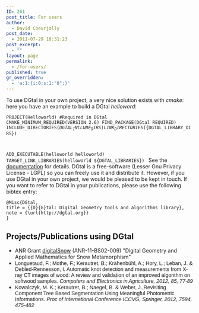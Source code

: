 ```yaml
---
ID: 261
post_title: For users
author:
  - David Coeurjolly
post_date:
  - 2011-07-29 18:31:23
post_excerpt:
  - ""
layout: page
permalink:
  - /for-users/
published: true
gr_overridden:
  - 'a:1:{i:0;s:1:"0";}'
---
```

To use DGtal in your own project, a very nice solution exists with *cmake*: here you have an example to build a DGtal *helloword*:

<code language="cmake">PROJECT(Helloworld)
#Required in DGtal
CMAKE_MINIMUM_REQUIRED(VERSION 2.6)
FIND_PACKAGE(DGtal REQUIRED) 
INCLUDE_DIRECTORIES(${DGTAL_INCLUDE_DIRS}) 
LINK_DIRECTORIES(${DGTAL_LIBRARY_DIRS}) 

ADD_EXECUTABLE(helloworld helloworld) 
TARGET_LINK_LIBRARIES(helloworld ${DGTAL_LIBRARIES})
</code> 
See the [documentation][1] for details. DGtal is a free-software (Lesser Gnu Privacy License - LGPL) so you can freely use it and distribute it. However, if you use DGtal in your own project, we would be pleased to be kept in touch. If you want to refer to DGtal in your publications, please use the following bibtex entry:

    @Misc{DGtal,
    title = {{D}{G}tal: Digital Geometry tools and algorithms library},
    note = {\url{http://dgtal.org}}
    }
    

## Projects/Publications using DGtal

*   ANR Grant [digitalSnow][2] (ANR-11-BS02-009) "Digital Geometry and Applied Mathematics for Snow Metamorphism"
*   <span style="font-family: arial">Longuetaud, F.; Mothe, F.; Kerautret, B.; Krähenbühl, A.; Hory, L.; Leban, J. & Debled-Rennesson, I. Automatic knot detection and measurements from X-ray CT images of wood: A review and validation of an improved algorithm on softwood samples<em>. Computers and Electronics in Agriculture, 2012, 85, 77-89 </em></span>
*   <span style="font-family: arial">Kowalczyk, M. K.; Kerautret, B.; Naegel, B. & Weber, J.,Revisiting Component Tree Based Segmentation Using Meaningful Photometric Informations. <em> Proc of International Conference ICCVG, Springer, 2012, 7594, 475-482</em> </span>

 [1]: http://dgtal.org/doc/stable/moduleHowToUseDGtal.html
 [2]: http://liris.cnrs.fr/dsnow